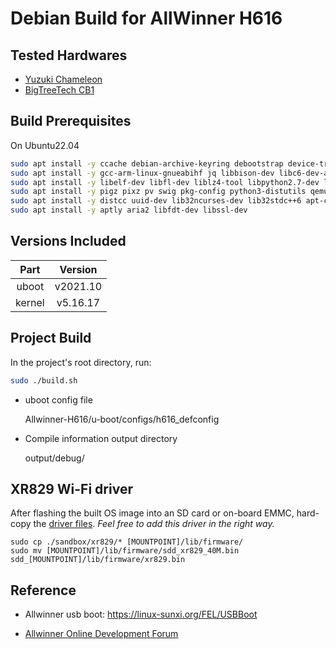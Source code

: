 # Debian Build for AllWinner H616

## Tested Hardwares

* [Yuzuki Chameleon](https://github.com/YuzukiHD/YuzukiChameleon)
* [BigTreeTech CB1](https://github.com/bigtreetech/CB1)

## Build Prerequisites

On Ubuntu22.04

``` zsh
sudo apt install -y ccache debian-archive-keyring debootstrap device-tree-compiler dwarves
sudo apt install -y gcc-arm-linux-gnueabihf jq libbison-dev libc6-dev-armhf-cross
sudo apt install -y libelf-dev libfl-dev liblz4-tool libpython2.7-dev libusb-1.0-0-dev
sudo apt install -y pigz pixz pv swig pkg-config python3-distutils qemu-user-static u-boot-tools
sudo apt install -y distcc uuid-dev lib32ncurses-dev lib32stdc++6 apt-cacher-ng
sudo apt install -y aptly aria2 libfdt-dev libssl-dev
```

## Versions Included

|  Part  | Version  |
| :----: | :------: |
| uboot  | v2021.10 |
| kernel | v5.16.17 |

## Project Build

In the project's root directory, run:

``` bash
sudo ./build.sh
```

- uboot config file
    
    Allwinner-H616/u-boot/configs/h616_defconfig

- Compile information output directory

    output/debug/


## XR829 Wi-Fi driver

After flashing the built OS image into an SD card or on-board EMMC, hard-copy the [driver files](./sandbox/xr829/).
*Feel free to add this driver in the right way.*

```
sudo cp ./sandbox/xr829/* [MOUNTPOINT]/lib/firmware/
sudo mv [MOUNTPOINT]/lib/firmware/sdd_xr829_40M.bin sdd_[MOUNTPOINT]/lib/firmware/xr829.bin
```

## Reference

- Allwinner usb boot: https://linux-sunxi.org/FEL/USBBoot

- [Allwinner Online Development Forum](https://bbs.aw-ol.com/topic/2054/mq-quad-h616-%E4%B8%BB%E7%BA%BF%E5%86%85%E6%A0%B8%E7%BC%96%E8%AF%91%E8%B0%83%E8%AF%95%E8%AE%B0%E5%BD%95-u-boot-kernel-buildroot/17)

